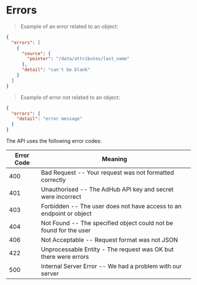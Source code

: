 # Errors
> Example of an error related to an object:

```json
{
  "errors": [
    {
      "source": {
        "pointer": "/data/attributes/last_name"
      },
      "detail": "can't be blank"
    }
  ]
}
```

> Example of error not related to an object:

```json
{
  "errors": {
    "detail": "error message"
  }
}
```

The API uses the following error codes:

Error Code | Meaning
---------- | -------
400 | Bad Request -- Your request was not formatted correctly
401 | Unauthorised -- The AdHub API key and secret were incorrect
403 | Forbidden -- The user does not have access to an endpoint or object
404 | Not Found -- The specified object could not be found for the user
406 | Not Acceptable -- Request format was not JSON
422 | Unprocessable Entity - The request was OK but there were errors
500 | Internal Server Error -- We had a problem with our server